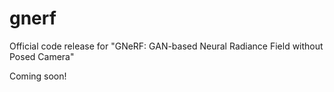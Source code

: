 # gnerf
Official code release for "GNeRF: GAN-based Neural Radiance Field without Posed Camera"

Coming soon!
